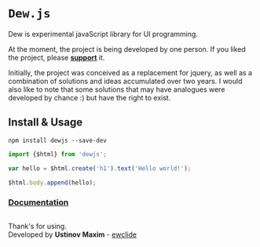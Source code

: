 
# ```Dew.js```

Dew is experimental javaScript library for UI programming.  

At the moment, the project is being developed by one person. If you liked the project, please **[support][1]** it.  

Initially, the project was conceived as a replacement for jquery, as well as a combination of solutions and ideas accumulated over two years. I would also like to note that some solutions that may have analogues were developed by chance :) but have the right to exist.

## Install & Usage

	npm install dewjs --save-dev

```js
import {$html} from 'dewjs';

var hello = $html.create('h1').text('Hello world!');

$html.body.append(hello);

```

### **[Documentation][2]**

##
Thank's for using.  
Developed by **Ustinov Maxim** - [ewclide][3]

[1]: https://dew.ewclide.com/support  "support"
[2]: https://dew.ewclide.com/documentation  "documentation"
[3]: https://github.com/ewclide  "ewclide"